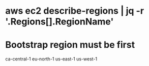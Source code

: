 # aws ec2 describe-regions | jq -r '.Regions[].RegionName'
# Bootstrap region must be first
ca-central-1
eu-north-1
us-east-1
us-west-1
